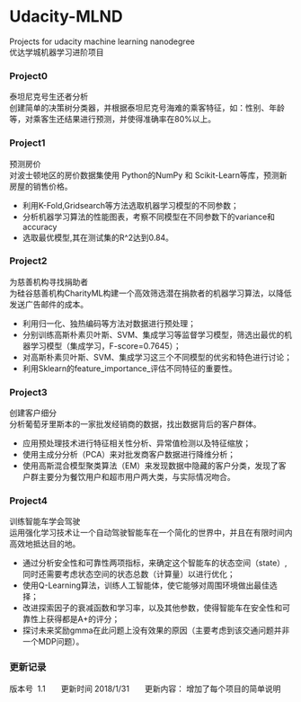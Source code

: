 # Udacity-MLND

Projects for udacity machine learning nanodegree  
优达学城机器学习进阶项目

### Project0    
泰坦尼克号生还者分析  
创建简单的决策树分类器，并根据泰坦尼克号海难的乘客特征，如：性别、年龄等，对乘客生还结果进行预测，并使得准确率在80%以上。

### Project1  
预测房价    
对波士顿地区的房价数据集使用 Python的NumPy 和 Scikit-Learn等库，预测新房屋的销售价格。
- 利用K-Fold,Gridsearch等方法选取机器学习模型的不同参数；
- 分析机器学习算法的性能图表，考察不同模型在不同参数下的variance和accuracy
- 选取最优模型,其在测试集的R^2达到0.84。

### Project2    
为慈善机构寻找捐助者  
为硅谷慈善机构CharityML构建一个高效筛选潜在捐款者的机器学习算法，以降低发送广告邮件的成本。
- 利用归一化、独热编码等方法对数据进行预处理；
- 分别训练高斯朴素贝叶斯、SVM、集成学习等监督学习模型，筛选出最优的机器学习模型（集成学习，F-score=0.7645）；
- 对高斯朴素贝叶斯、SVM、集成学习这三个不同模型的优劣和特色进行讨论；
- 利用Sklearn的feature_importance_评估不同特征的重要性。

### Project3  
创建客户细分  
分析葡萄牙里斯本的一家批发经销商的数据，找出数据背后的客户群体。  
- 应用预处理技术进行特征相关性分析、异常值检测以及特征缩放；
- 使用主成分分析（PCA）来对批发商客户数据进行降维分析；
- 使用高斯混合模型聚类算法（EM）来发现数据中隐藏的客户分类，发现了客户群主要分为餐饮用户和超市用户两大类，与实际情况吻合。

### Project4  
训练智能车学会驾驶   
运用强化学习技术让一个自动驾驶智能车在一个简化的世界中，并且在有限时间内高效地抵达目的地。
- 通过分析安全性和可靠性两项指标，来确定这个智能车的状态空间（state）,同时还需要考虑状态空间的状态总数（计算量）以进行优化；
- 使用Q-Learning算法，训练人工智能体，使它能够对周围环境做出最佳选择；
- 改进探索因子的衰减函数和学习率，以及其他参数，使得智能车在安全性和可靠性上获得都是A+的评分；
- 探讨未来奖励gmma在此问题上没有效果的原因（主要考虑到该交通问题并非一个MDP问题）。




### 更新记录  
版本号  1.1       更新时间 2018/1/31       更新内容： 增加了每个项目的简单说明     
